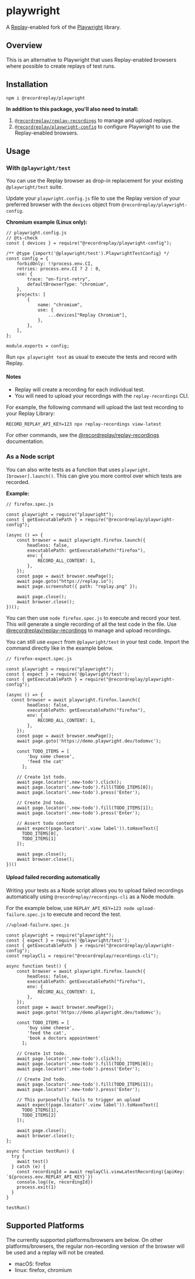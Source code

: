 # playwright

A [Replay](https://replay.io)-enabled fork of the [Playwright](https://playwright.dev) library.

## Overview

This is an alternative to Playwright that uses Replay-enabled browsers where possible to create replays of test runs.

## Installation

`npm i @recordreplay/playwright`

**In addition to this package, you'll also need to install:**

1. [`@recordreplay/replay-recordings`](https://github.com/RecordReplay/recordings-cli) to manage and upload replays.
2. [`@recordreplay/playwright-config`](https://github.com/RecordReplay/playwright-config) to configure Playwright to use the Replay-enabled browsers.


## Usage

### With `@playwright/test`

You can use the Replay browser as drop-in replacement for your existing `@playwright/test` suite.

Update your `playwright.config.js` file to use the Replay version of your preferred browser with the `devices` object from `@recordreplay/playwright-config`.

**Chromium example (Linux only):**

```
// playwright.config.js
// @ts-check
const { devices } = require("@recordreplay/playwright-config");

/** @type {import('@playwright/test').PlaywrightTestConfig} */
const config = {
	forbidOnly: !!process.env.CI,
	retries: process.env.CI ? 2 : 0,
	use: {
		trace: "on-first-retry",
		defaultBrowserType: "chromium",
	},
	projects: [
		{
			name: "chromium",
			use: {
				...devices["Replay Chromium"],
			},
		},
	],
};

module.exports = config;
```

Run `npx playwright test` as usual to execute the tests and record with Replay.

#### Notes

- Replay will create a recording for each individual test.
- You will need to upload your recordings with the `replay-recordings` CLI.

For example, the following command will upload the last test recording to your Replay Library:

`RECORD_REPLAY_API_KEY=123 npx replay-recordings view-latest`

For other commands, see the [@recordreplay/replay-recordings](https://github.com/RecordReplay/recordings-cli) documentation.

### As a Node script

You can also write tests as a function that uses `playwright.[browser].launch()`. This can give you more control over which tests are recorded.

**Example:**

```
// firefox.spec.js

const playwright = require("playwright");
const { getExecutablePath } = require("@recordreplay/playwright-config");

(async () => {
	const browser = await playwright.firefox.launch({
		headless: false,
		executablePath: getExecutablePath("firefox"),
		env: {
			RECORD_ALL_CONTENT: 1,
		},
	});
	const page = await browser.newPage();
	await page.goto("https://replay.io");
	await page.screenshot({ path: "replay.png" });

	await page.close();
	await browser.close();
})();
```

You can then use `node firefox.spec.js` to execute and record your test. This will generate a single recording of all the test code in the file. Use [@recordreplay/replay-recordings](https://github.com/RecordReplay/recordings-cli) to manage and upload recordings.

You can still use `expect` from `@playwright/test` in your test code. Import the command directly like in the example below.

```
// firefox-expect.spec.js

const playwright = require("playwright");
const { expect } = require('@playwright/test');
const { getExecutablePath } = require("@recordreplay/playwright-config");

(async () => {
  const browser = await playwright.firefox.launch({
		headless: false,
		executablePath: getExecutablePath("firefox"),
		env: {
			RECORD_ALL_CONTENT: 1,
		},
	});
	const page = await browser.newPage();
	await page.goto('https://demo.playwright.dev/todomvc');
	
    const TODO_ITEMS = [
        'buy some cheese',
        'feed the cat'
      ];

    // Create 1st todo.
    await page.locator('.new-todo').click();
    await page.locator('.new-todo').fill(TODO_ITEMS[0]);
    await page.locator('.new-todo').press('Enter');

    // Create 2nd todo.
    await page.locator('.new-todo').fill(TODO_ITEMS[1]);
    await page.locator('.new-todo').press('Enter');

    // Assert todo content
    await expect(page.locator('.view label')).toHaveText([
      TODO_ITEMS[0],
      TODO_ITEMS[1]
    ]);

	await page.close();
	await browser.close();
})()
```

#### Upload failed recording automatically

Writing your tests as a Node script allows you to upload failed recordings automatically using `@recordreplay/recordings-cli` as a Node module.

For the example below, use `REPLAY_API_KEY=123 node upload-failure.spec.js` to execute and record the test.

```
//upload-failure.spec.js

const playwright = require("playwright");
const { expect } = require('@playwright/test');
const { getExecutablePath } = require("@recordreplay/playwright-config");
const replayCli = require("@recordreplay/recordings-cli");

async function test() {
	const browser = await playwright.firefox.launch({
		headless: false,
		executablePath: getExecutablePath("firefox"),
		env: {
			RECORD_ALL_CONTENT: 1,
		},
	});
	const page = await browser.newPage();
	await page.goto('https://demo.playwright.dev/todomvc');
	
    const TODO_ITEMS = [
        'buy some cheese',
        'feed the cat',
        'book a doctors appointment'
      ];

    // Create 1st todo.
    await page.locator('.new-todo').click();
    await page.locator('.new-todo').fill(TODO_ITEMS[0]);
    await page.locator('.new-todo').press('Enter');

    // Create 2nd todo.
    await page.locator('.new-todo').fill(TODO_ITEMS[1]);
    await page.locator('.new-todo').press('Enter');

    // This purposefully fails to trigger an upload
    await expect(page.locator('.view label')).toHaveText([
      TODO_ITEMS[1],
      TODO_ITEMS[2]
    ]);

	await page.close();
	await browser.close();
};

async function testRun() {
  try {
    await test()
  } catch (e) {
    const recordingId = await replayCli.viewLatestRecording({apiKey: `${process.env.REPLAY_API_KEY}`})
    console.log({e, recordingId})
    process.exit(1)
  }
}

testRun()

```

## Supported Platforms

The currently supported platforms/browsers are below.  On other platforms/browsers, the regular non-recording version of the browser will be used and a replay will not be created.

* macOS: firefox
* linux: firefox, chromium
